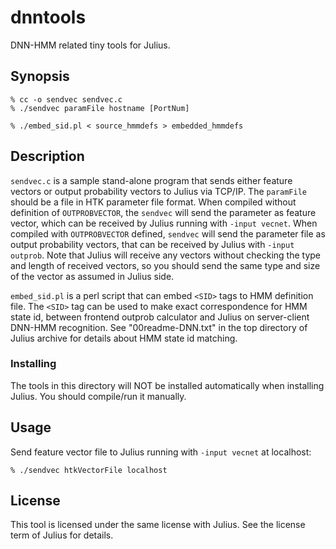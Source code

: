 # dnntools

DNN-HMM related tiny tools for Julius.

## Synopsis

```shell
% cc -o sendvec sendvec.c
% ./sendvec paramFile hostname [PortNum]
```

```shell
% ./embed_sid.pl < source_hmmdefs > embedded_hmmdefs
```

## Description

`sendvec.c` is a sample stand-alone program that sends either feature vectors or
output probability vectors to Julius via TCP/IP.  The `paramFile` should be a
file in HTK parameter file format.  When compiled without definition of
`OUTPROBVECTOR`, the `sendvec` will send the parameter as feature vector, which
can be received by Julius running with `-input vecnet`.  When compiled with
`OUTPROBVECTOR` defined, `sendvec` will send the parameter file as output
probability vectors, that can be received by Julius with `-input outprob`.  Note
that Julius will receive any vectors without checking the type and length of
received vectors, so you should send the same type and size of the vector as
assumed in Julius side.

`embed_sid.pl` is a perl script that can embed `<SID>` tags to HMM definition
file.  The `<SID>` tag can be used to make exact correspondence for HMM state
id, between frontend outprob calculator and Julius on server-client DNN-HMM
recognition.  See "00readme-DNN.txt" in the top directory of Julius archive for
details about HMM state id matching.

### Installing

The tools in this directory will NOT be installed automatically when installing
Julius.  You should compile/run it manually.

## Usage

Send feature vector file to Julius running with `-input vecnet` at localhost:

```shell
% ./sendvec htkVectorFile localhost
```

## License

This tool is licensed under the same license with Julius.  See the license term
of Julius for details.
